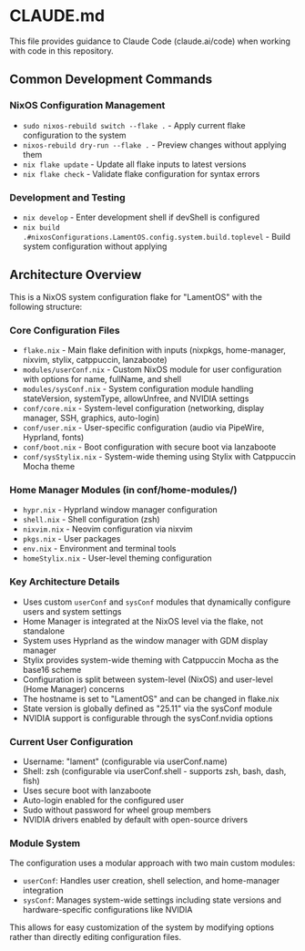 # CLAUDE.md

This file provides guidance to Claude Code (claude.ai/code) when working with code in this repository.

## Common Development Commands

### NixOS Configuration Management
- `sudo nixos-rebuild switch --flake .` - Apply current flake configuration to the system
- `nixos-rebuild dry-run --flake .` - Preview changes without applying them
- `nix flake update` - Update all flake inputs to latest versions
- `nix flake check` - Validate flake configuration for syntax errors

### Development and Testing
- `nix develop` - Enter development shell if devShell is configured
- `nix build .#nixosConfigurations.LamentOS.config.system.build.toplevel` - Build system configuration without applying

## Architecture Overview

This is a NixOS system configuration flake for "LamentOS" with the following structure:

### Core Configuration Files
- `flake.nix` - Main flake definition with inputs (nixpkgs, home-manager, nixvim, stylix, catppuccin, lanzaboote)
- `modules/userConf.nix` - Custom NixOS module for user configuration with options for name, fullName, and shell
- `modules/sysConf.nix` - System configuration module handling stateVersion, systemType, allowUnfree, and NVIDIA settings
- `conf/core.nix` - System-level configuration (networking, display manager, SSH, graphics, auto-login)
- `conf/user.nix` - User-specific configuration (audio via PipeWire, Hyprland, fonts)
- `conf/boot.nix` - Boot configuration with secure boot via lanzaboote
- `conf/sysStylix.nix` - System-wide theming using Stylix with Catppuccin Mocha theme

### Home Manager Modules (in conf/home-modules/)
- `hypr.nix` - Hyprland window manager configuration
- `shell.nix` - Shell configuration (zsh)
- `nixvim.nix` - Neovim configuration via nixvim
- `pkgs.nix` - User packages
- `env.nix` - Environment and terminal tools
- `homeStylix.nix` - User-level theming configuration

### Key Architecture Details
- Uses custom `userConf` and `sysConf` modules that dynamically configure users and system settings
- Home Manager is integrated at the NixOS level via the flake, not standalone
- System uses Hyprland as the window manager with GDM display manager
- Stylix provides system-wide theming with Catppuccin Mocha as the base16 scheme
- Configuration is split between system-level (NixOS) and user-level (Home Manager) concerns
- The hostname is set to "LamentOS" and can be changed in flake.nix
- State version is globally defined as "25.11" via the sysConf module
- NVIDIA support is configurable through the sysConf.nvidia options

### Current User Configuration
- Username: "lament" (configurable via userConf.name)
- Shell: zsh (configurable via userConf.shell - supports zsh, bash, dash, fish)
- Uses secure boot with lanzaboote
- Auto-login enabled for the configured user
- Sudo without password for wheel group members
- NVIDIA drivers enabled by default with open-source drivers

### Module System
The configuration uses a modular approach with two main custom modules:
- `userConf`: Handles user creation, shell selection, and home-manager integration
- `sysConf`: Manages system-wide settings including state versions and hardware-specific configurations like NVIDIA

This allows for easy customization of the system by modifying options rather than directly editing configuration files.